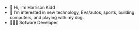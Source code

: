 - 👋 Hi, I’m Harrison Kidd
- 👀 I’m interested in new technology, EVs/autos, sports, building computers, and playing with my dog.
- 🧑🏼‍💻 Sofware Developer

<!---
hkidd/hkidd is a ✨ special ✨ repository because its `README.md` (this file) appears on your GitHub profile.
You can click the Preview link to take a look at your changes.
--->
